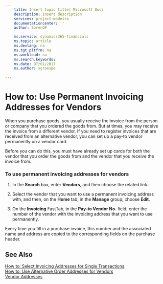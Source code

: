 ```yaml
---
    title: Insert topic title| Microsoft Docs
    description: Insert description
    services: project-madeira
    documentationcenter: ''
    author: SorenGP

    ms.service: dynamics365-financials
    ms.topic: article
    ms.devlang: na
    ms.tgt_pltfrm: na
    ms.workload: na
    ms.search.keywords:
    ms.date: 07/01/2017
    ms.author: sgroespe

---
```

# How to: Use Permanent Invoicing Addresses for Vendors
When you purchase goods, you usually receive the invoice from the person or company that you ordered the goods from. But at times, you may receive the invoice from a different vendor. If you need to register invoices that are received from an alternative vendor, you can set up a pay-to vendor permanently on a vendor card.  
  
 Before you can do this, you must have already set up cards for both the vendor that you order the goods from and the vendor that you receive the invoice from.  
  
### To use permanent invoicing addresses for vendors  
  
1.  In the **Search** box, enter **Vendors**, and then choose the related link.  
  
2.  Select the vendor that you want to use a permanent invoicing address with, and then, on the **Home** tab, in the **Manage** group, choose **Edit**.  
  
3.  On the **Invoicing** FastTab, in the **Pay-to Vendor No.** field, enter the number of the vendor with the invoicing address that you want to use permanently.  
  
 Every time you fill in a purchase invoice, this number and the associated name and address are copied to the corresponding fields on the purchase header.  
  
## See Also  
 [How to: Select Invoicing Addresses for Single Transactions](../how-to-select-invoicing-addresses-for-single-transactions.md)   
 [How to: Use Alternative Order Addresses for Vendors](../how-to-use-alternative-order-addresses-for-vendors.md)   
 [Vendor Addresses](../vendor-addresses.md)